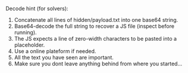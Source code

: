 Decode hint (for solvers):

1) Concatenate all lines of hidden/payload.txt into one base64 string.
2) Base64-decode the full string to recover a JS file (inspect before running).
3) The JS expects a line of zero-width characters to be pasted into a placeholder.
4) Use a online plateform if needed.
5) All the text you have seen are important.
6) Make sure you dont leave anything behind from where you started...
